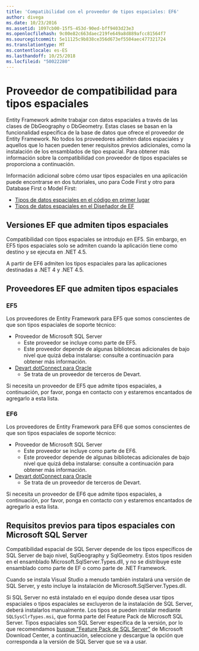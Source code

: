 ```yaml
---
title: 'Compatibilidad con el proveedor de tipos espaciales: EF6'
author: divega
ms.date: 10/23/2016
ms.assetid: 1097cb00-15f5-453d-90ed-bff9403d23e3
ms.openlocfilehash: 9c00e82c663daec219fe649a8d889afcc81564f7
ms.sourcegitcommit: 5e11125c9b838ce356d673ef5504aec477321724
ms.translationtype: MT
ms.contentlocale: es-ES
ms.lasthandoff: 10/25/2018
ms.locfileid: "50022280"
---
```

# <a name="provider-support-for-spatial-types"></a>Proveedor de compatibilidad para tipos espaciales
Entity Framework admite trabajar con datos espaciales a través de las clases de DbGeography o DbGeometry. Estas clases se basan en la funcionalidad específica de la base de datos que ofrece el proveedor de Entity Framework. No todos los proveedores admiten datos espaciales y aquellos que lo hacen pueden tener requisitos previos adicionales, como la instalación de los ensamblados de tipo espacial. Para obtener más información sobre la compatibilidad con proveedor de tipos espaciales se proporciona a continuación.  

Información adicional sobre cómo usar tipos espaciales en una aplicación puede encontrarse en dos tutoriales, uno para Code First y otro para Database First o Model First:  

- [Tipos de datos espaciales en el código en primer lugar](~/ef6/modeling/code-first/data-types/spatial.md)  
- [Tipos de datos espaciales en el Diseñador de EF](~/ef6/modeling/designer/data-types/spatial.md)  

## <a name="ef-releases-that-support-spatial-types"></a>Versiones EF que admiten tipos espaciales  

Compatibilidad con tipos espaciales se introdujo en EF5. Sin embargo, en EF5 tipos espaciales solo se admiten cuando la aplicación tiene como destino y se ejecuta en .NET 4.5.  

A partir de EF6 admiten los tipos espaciales para las aplicaciones destinadas a .NET 4 y .NET 4.5.  

## <a name="ef-providers-that-support-spatial-types"></a>Proveedores EF que admiten tipos espaciales  

### <a name="ef5"></a>EF5  

Los proveedores de Entity Framework para EF5 que somos conscientes de que son tipos espaciales de soporte técnico:  

- Proveedor de Microsoft SQL Server  
    - Este proveedor se incluye como parte de EF5.  
    - Este proveedor depende de algunas bibliotecas adicionales de bajo nivel que quizá deba instalarse: consulte a continuación para obtener más información.  
- [Devart dotConnect para Oracle](http://www.devart.com/dotconnect/oracle/)  
    - Se trata de un proveedor de terceros de Devart.  

Si necesita un proveedor de EF5 que admite tipos espaciales, a continuación, por favor, ponga en contacto con y estaremos encantados de agregarlo a esta lista.  

### <a name="ef6"></a>EF6  

Los proveedores de Entity Framework para EF6 que somos conscientes de que son tipos espaciales de soporte técnico:  

- Proveedor de Microsoft SQL Server  
    - Este proveedor se incluye como parte de EF6.  
    - Este proveedor depende de algunas bibliotecas adicionales de bajo nivel que quizá deba instalarse: consulte a continuación para obtener más información.  
- [Devart dotConnect para Oracle](http://www.devart.com/dotconnect/oracle/)  
    - Se trata de un proveedor de terceros de Devart.  

Si necesita un proveedor de EF6 que admite tipos espaciales, a continuación, por favor, ponga en contacto con y estaremos encantados de agregarlo a esta lista.  

## <a name="prerequisites-for-spatial-types-with-microsoft-sql-server"></a>Requisitos previos para tipos espaciales con Microsoft SQL Server  

Compatibilidad espacial de SQL Server depende de los tipos específicos de SQL Server de bajo nivel, SqlGeography y SqlGeometry. Estos tipos residen en el ensamblado Microsoft.SqlServer.Types.dll, y no se distribuye este ensamblado como parte de EF o como parte de .NET Framework.  

Cuando se instala Visual Studio a menudo también instalará una versión de SQL Server, y esto incluye la instalación de Microsoft.SqlServer.Types.dll.  

Si SQL Server no está instalado en el equipo donde desea usar tipos espaciales o tipos espaciales se excluyeron de la instalación de SQL Server, deberá instalarlos manualmente. Los tipos se pueden instalar mediante `SQLSysClrTypes.msi`, que forma parte del Feature Pack de Microsoft SQL Server. Tipos espaciales son SQL Server específica de la versión, por lo que recomendamos [busque "Feature Pack de SQL Server"](https://www.microsoft.com/search/result.aspx?q=sql+server+feature+pack) de Microsoft Download Center, a continuación, seleccione y descargue la opción que corresponda a la versión de SQL Server que se va a usar.
